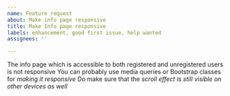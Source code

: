 ```yaml
---
name: Feature request
about: Make info page responsive
title: Make Info page responsive
labels: enhancement, good first issue, help wanted
assignees: ''

---
```


The info page which is accessible to both registered and unregistered users is not responsive
You can probably use media queries or Bootstrap classes for *making it responsive*
Do make sure that the *scroll effect is still visible on other devices as well*
